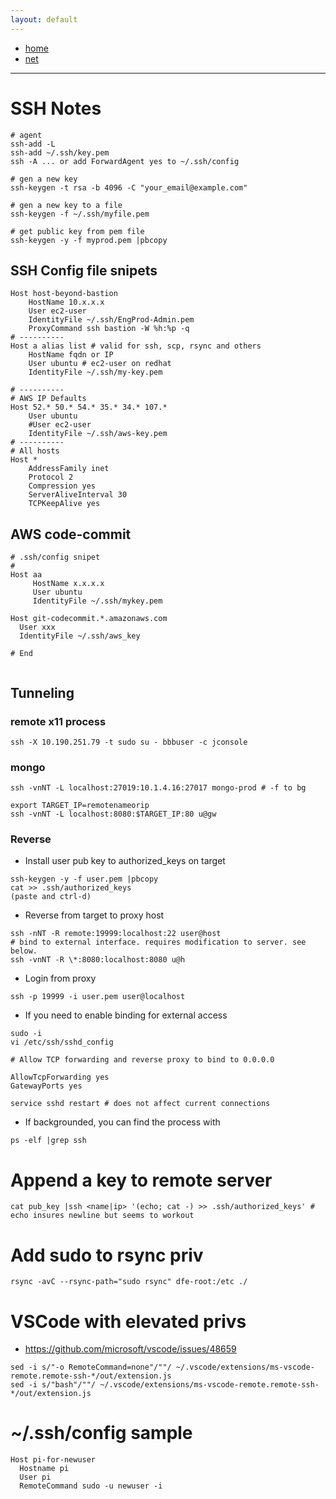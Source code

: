 ```yaml
---
layout: default
---
```

- [home](/index.md)
- [net](/net.md)

---
# SSH Notes

```
# agent
ssh-add -L
ssh-add ~/.ssh/key.pem
ssh -A ... or add ForwardAgent yes to ~/.ssh/config

# gen a new key
ssh-keygen -t rsa -b 4096 -C "your_email@example.com"

# gen a new key to a file
ssh-keygen -f ~/.ssh/myfile.pem

# get public key from pem file
ssh-keygen -y -f myprod.pem |pbcopy

```

## SSH Config file snipets
```
Host host-beyond-bastion
    HostName 10.x.x.x
    User ec2-user
    IdentityFile ~/.ssh/EngProd-Admin.pem
    ProxyCommand ssh bastion -W %h:%p -q
# ----------
Host a alias list # valid for ssh, scp, rsync and others
    HostName fqdn or IP
    User ubuntu # ec2-user on redhat
    IdentityFile ~/.ssh/my-key.pem

# ----------
# AWS IP Defaults
Host 52.* 50.* 54.* 35.* 34.* 107.*
    User ubuntu
    #User ec2-user
    IdentityFile ~/.ssh/aws-key.pem
# ----------
# All hosts 
Host *
    AddressFamily inet
    Protocol 2
    Compression yes
    ServerAliveInterval 30
    TCPKeepAlive yes
```

## AWS code-commit 
```
# .ssh/config snipet
# 
Host aa
     HostName x.x.x.x
     User ubuntu
     IdentityFile ~/.ssh/mykey.pem

Host git-codecommit.*.amazonaws.com
  User xxx
  IdentityFile ~/.ssh/aws_key

# End


```

## Tunneling

### remote x11 process
`ssh -X 10.190.251.79 -t sudo su - bbbuser -c jconsole`

### mongo
```
ssh -vnNT -L localhost:27019:10.1.4.16:27017 mongo-prod # -f to bg

export TARGET_IP=remotenameorip
ssh -vnNT -L localhost:8080:$TARGET_IP:80 u@gw
```

### Reverse

- Install user pub key to authorized_keys on target
```
ssh-keygen -y -f user.pem |pbcopy
cat >> .ssh/authorized_keys
(paste and ctrl-d)
```

- Reverse from target to proxy host
```
ssh -nNT -R remote:19999:localhost:22 user@host
# bind to external interface. requires modification to server. see below.
ssh -vnNT -R \*:8080:localhost:8080 u@h 
```

- Login from proxy
```
ssh -p 19999 -i user.pem user@localhost
```

- If you need to enable binding for external access
```
sudo -i
vi /etc/ssh/sshd_config

# Allow TCP forwarding and reverse proxy to bind to 0.0.0.0

AllowTcpForwarding yes
GatewayPorts yes

service sshd restart # does not affect current connections
```

- If backgrounded, you can find the process with
```
ps -elf |grep ssh
```

# Append a key to remote server
```
cat pub_key |ssh <name|ip> '(echo; cat -) >> .ssh/authorized_keys' # echo insures newline but seems to workout
```

# Add sudo to rsync priv
```
rsync -avC --rsync-path="sudo rsync" dfe-root:/etc ./
```

# VSCode with elevated privs
- <https://github.com/microsoft/vscode/issues/48659>

```
sed -i s/"-o RemoteCommand=none"/""/ ~/.vscode/extensions/ms-vscode-remote.remote-ssh-*/out/extension.js
sed -i s/"bash"/""/ ~/.vscode/extensions/ms-vscode-remote.remote-ssh-*/out/extension.js
```

# ~/.ssh/config sample

```
Host pi-for-newuser
  Hostname pi
  User pi
  RemoteCommand sudo -u newuser -i
```
